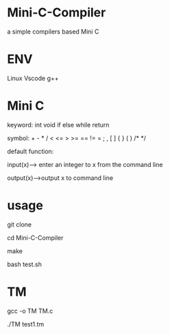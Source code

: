 # Mini-C-Compiler
a simple compilers based Mini C

# ENV
Linux   Vscode     g++


# Mini C


keyword: int void if else while return


symbol: + - * / < <= > >= == !=
        = ; , [ ] { } ( ) /* */


default function: 
  
  
  input(x)--> enter an integer to x from the command line
  
  
  output(x)-->output x to command line



# usage
git clone


cd Mini-C-Compiler


make


bash test.sh

# TM

gcc -o TM TM.c

./TM test1.tm
